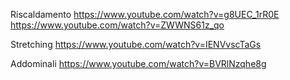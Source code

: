 Riscaldamento
https://www.youtube.com/watch?v=g8UEC_1rR0E
https://www.youtube.com/watch?v=ZWWNS61z_qo

Stretching
https://www.youtube.com/watch?v=IENVvscTaGs

Addominali
https://www.youtube.com/watch?v=BVRlNzqhe8g